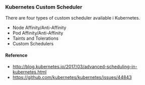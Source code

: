 ### Kubernetes Custom Scheduler
There are four types of custom scheduler available i Kubernetes.
- Node Affinity/Anti-Affinity
- Pod Affinity/Anti-Affinity
- Taints and Tolerations
- Custom Schedulers

#### Reference
- http://blog.kubernetes.io/2017/03/advanced-scheduling-in-kubernetes.html
- https://github.com/kubernetes/kubernetes/issues/44843
